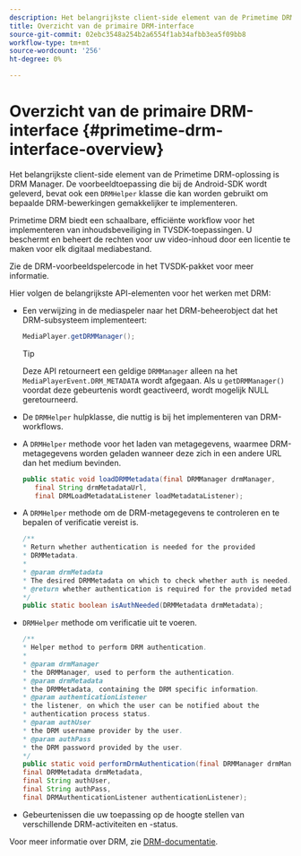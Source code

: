 ```yaml
---
description: Het belangrijkste client-side element van de Primetime DRM-oplossing is DRM Manager. De voorbeeldtoepassing die bij de Android-SDK wordt geleverd, bevat ook een DRMHelper-klasse die kan worden gebruikt om bepaalde DRM-bewerkingen gemakkelijker te implementeren.
title: Overzicht van de primaire DRM-interface
source-git-commit: 02ebc3548a254b2a6554f1ab34afbb3ea5f09bb8
workflow-type: tm+mt
source-wordcount: '256'
ht-degree: 0%

---
```


# Overzicht van de primaire DRM-interface {#primetime-drm-interface-overview}

Het belangrijkste client-side element van de Primetime DRM-oplossing is DRM Manager. De voorbeeldtoepassing die bij de Android-SDK wordt geleverd, bevat ook een `DRMHelper` klasse die kan worden gebruikt om bepaalde DRM-bewerkingen gemakkelijker te implementeren.

<!--<a id="section_4DD54E085AB345FE9BE00865E56B28DB"></a>-->

Primetime DRM biedt een schaalbare, efficiënte workflow voor het implementeren van inhoudsbeveiliging in TVSDK-toepassingen. U beschermt en beheert de rechten voor uw video-inhoud door een licentie te maken voor elk digitaal mediabestand.

Zie de DRM-voorbeeldspelercode in het TVSDK-pakket voor meer informatie.

Hier volgen de belangrijkste API-elementen voor het werken met DRM:

* Een verwijzing in de mediaspeler naar het DRM-beheerobject dat het DRM-subsysteem implementeert:

  ```java
  MediaPlayer.getDRMManager();
  ```

  >[!TIP]
  >
  >Deze API retourneert een geldige `DRMManager` alleen na het `MediaPlayerEvent.DRM_METADATA` wordt afgegaan. Als u `getDRMManager()` voordat deze gebeurtenis wordt geactiveerd, wordt mogelijk NULL geretourneerd.

* De `DRMHelper` hulpklasse, die nuttig is bij het implementeren van DRM-workflows.
* A `DRMHelper` methode voor het laden van metagegevens, waarmee DRM-metagegevens worden geladen wanneer deze zich in een andere URL dan het medium bevinden.

  ```java
  public static void loadDRMMetadata(final DRMManager drmManager,  
     final String drmMetadataUrl,  
     final DRMLoadMetadataListener loadMetadataListener);
  ```

* A `DRMHelper` methode om de DRM-metagegevens te controleren en te bepalen of verificatie vereist is.

  ```java
  /** 
  * Return whether authentication is needed for the provided 
  * DRMMetadata. 
  * 
  * @param drmMetadata 
  * The desired DRMMetadata on which to check whether auth is needed. 
  * @return whether authentication is required for the provided metadata 
  */ 
  public static boolean isAuthNeeded(DRMMetadata drmMetadata);
  ```

* `DRMHelper` methode om verificatie uit te voeren.

  ```java
  /** 
  * Helper method to perform DRM authentication. 
  * 
  * @param drmManager 
  * the DRMManager, used to perform the authentication. 
  * @param drmMetadata 
  * the DRMMetadata, containing the DRM specific information. 
  * @param authenticationListener 
  * the listener, on which the user can be notified about the 
  * authentication process status. 
  * @param authUser 
  * the DRM username provider by the user. 
  * @param authPass 
  * the DRM password provided by the user. 
  */ 
  public static void performDrmAuthentication(final DRMManager drmManager,  
  final DRMMetadata drmMetadata,  
  final String authUser,  
  final String authPass,  
  final DRMAuthenticationListener authenticationListener);
  ```

* Gebeurtenissen die uw toepassing op de hoogte stellen van verschillende DRM-activiteiten en -status.

Voor meer informatie over DRM, zie [DRM-documentatie](https://helpx.adobe.com/primetime/user-guide.html).
